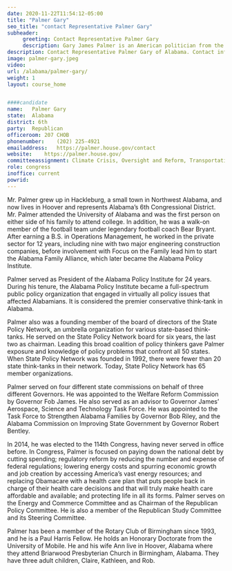 ```yaml
---
date: 2020-11-22T11:54:12-05:00
title: "Palmer Gary"
seo_title: "contact Representative Palmer Gary"
subheader:
     greeting: Contact Representative Palmer Gary 
     description: Gary James Palmer is an American politician from the state of Alabama. Elected to the United States House of Representatives in 2014, he represents Alabama's 6th congressional district. The district includes the wealthier portions of Birmingham, as well as most of that city's suburbs.
description: Contact Representative Palmer Gary of Alabama. Contact information for Palmer Gary includes email address, phone number, and mailing address.
image: palmer-gary.jpeg
video: 
url: /alabama/palmer-gary/
weight: 1
layout: course_home


####candidate
name:	Palmer Gary
state:	Alabama
district: 6th
party:	Republican
officeroom:	207 CHOB
phonenumber:	(202) 225-4921
emailaddress:	https://palmer.house.gov/contact
website:	https://palmer.house.gov/
committeeassignment: Climate Crisis, Oversight and Reform, Transportation and Infrastructure
role: congress
inoffice: current
powrid: 
---
```


Mr. Palmer grew up in Hackleburg, a small town in Northwest Alabama, and now lives in Hoover and represents Alabama’s 6th Congressional District. Mr. Palmer attended the University of Alabama and was the first person on either side of his family to attend college. In addition, he was a walk-on member of the football team under legendary football coach Bear Bryant. After earning a B.S. in Operations Management, he worked in the private sector for 12 years, including nine with two major engineering construction companies, before involvement with Focus on the Family lead him to start the Alabama Family Alliance, which later became the Alabama Policy Institute.

Palmer served as President of the Alabama Policy Institute for 24 years. During his tenure, the Alabama Policy Institute became a full-spectrum public policy organization that engaged in virtually all policy issues that affected Alabamians. It is considered the premier conservative think-tank in Alabama.

Palmer also was a founding member of the board of directors of the State Policy Network, an umbrella organization for various state-based think-tanks. He served on the State Policy Network board for six years, the last two as chairman. Leading this broad coalition of policy thinkers gave Palmer exposure and knowledge of policy problems that confront all 50 states. When State Policy Network was founded in 1992, there were fewer than 20 state think-tanks in their network. Today, State Policy Network has 65 member organizations.

Palmer served on four different state commissions on behalf of three different Governors. He was appointed to the Welfare Reform Commission by Governor Fob James. He also served as an advisor to Governor James’ Aerospace, Science and Technology Task Force. He was appointed to the Task Force to Strengthen Alabama Families by Governor Bob Riley, and the Alabama Commission on Improving State Government by Governor Robert Bentley.

In 2014, he was elected to the 114th Congress, having never served in office before. In Congress, Palmer is focused on paying down the national debt by cutting spending; regulatory reform by reducing the number and expense of federal regulations; lowering energy costs and spurring economic growth and job creation by accessing America’s vast energy resources; and replacing Obamacare with a health care plan that puts people back in charge of their health care decisions and that will truly make health care affordable and available; and protecting life in all its forms. Palmer serves on the Energy and Commerce Committee and as Chairman of the Republican Policy Committee. He is also a member of the Republican Study Committee and its Steering Committee.

Palmer has been a member of the Rotary Club of Birmingham since 1993, and he is a Paul Harris Fellow. He holds an Honorary Doctorate from the University of Mobile. He and his wife Ann live in Hoover, Alabama where they attend Briarwood Presbyterian Church in Birmingham, Alabama. They have three adult children, Claire, Kathleen, and Rob.